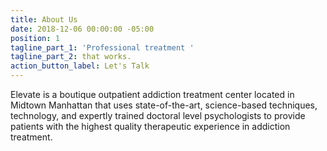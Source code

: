 ```yaml
---
title: About Us
date: 2018-12-06 00:00:00 -05:00
position: 1
tagline_part_1: 'Professional treatment '
tagline_part_2: that works.
action_button_label: Let's Talk
---
```


Elevate is a boutique outpatient addiction treatment center located in Midtown Manhattan that uses state-of-the-art, science-based techniques, technology, and expertly trained doctoral level psychologists to provide patients with the highest quality therapeutic experience in addiction treatment.
